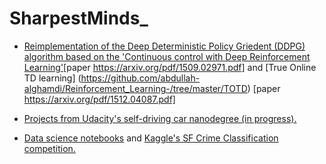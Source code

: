 # SharpestMinds_


* [Reimplementation of the Deep Deterministic Policy Griedent (DDPG) algorithm based on the 'Continuous control with Deep Reinforcement Learning'](https://github.com/abdullah-alghamdi/Reinforcement_Learning- )[paper https://arxiv.org/pdf/1509.02971.pdf] and [True Online TD learning] (https://github.com/abdullah-alghamdi/Reinforcement_Learning-/tree/master/TOTD) [paper https://arxiv.org/pdf/1512.04087.pdf]

* [Projects from Udacity's self-driving car nanodegree (in progress).](https://github.com/abdullah-alghamdi/self-driving-car)

* [Data science notebooks](https://github.com/abdullah-alghamdi/Data-Science-) and [Kaggle's SF Crime Classification competition.](https://github.com/abdullah-alghamdi/Data-Science-/blob/master/sf_Abdullah_project.ipynb)